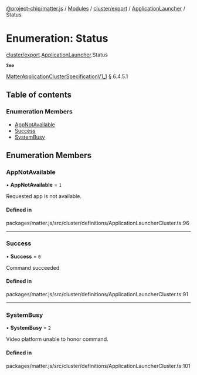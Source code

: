 [@project-chip/matter.js](../README.md) / [Modules](../modules.md) / [cluster/export](../modules/cluster_export.md) / [ApplicationLauncher](../modules/cluster_export.ApplicationLauncher.md) / Status

# Enumeration: Status

[cluster/export](../modules/cluster_export.md).[ApplicationLauncher](../modules/cluster_export.ApplicationLauncher.md).Status

**`See`**

[MatterApplicationClusterSpecificationV1_1](../interfaces/spec_export.MatterApplicationClusterSpecificationV1_1.md) § 6.4.5.1

## Table of contents

### Enumeration Members

- [AppNotAvailable](cluster_export.ApplicationLauncher.Status.md#appnotavailable)
- [Success](cluster_export.ApplicationLauncher.Status.md#success)
- [SystemBusy](cluster_export.ApplicationLauncher.Status.md#systembusy)

## Enumeration Members

### AppNotAvailable

• **AppNotAvailable** = ``1``

Requested app is not available.

#### Defined in

packages/matter.js/src/cluster/definitions/ApplicationLauncherCluster.ts:96

___

### Success

• **Success** = ``0``

Command succeeded

#### Defined in

packages/matter.js/src/cluster/definitions/ApplicationLauncherCluster.ts:91

___

### SystemBusy

• **SystemBusy** = ``2``

Video platform unable to honor command.

#### Defined in

packages/matter.js/src/cluster/definitions/ApplicationLauncherCluster.ts:101
